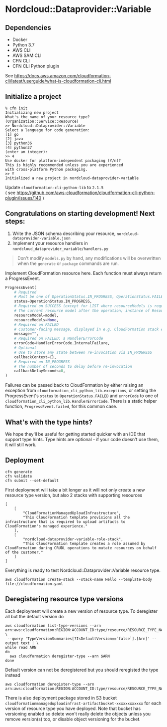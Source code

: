 # Nordcloud::Dataprovider::Variable

## Dependencies

* Docker
* Python 3.7
* AWS CLI
* AWS SAM CLI
* CFN CLI
* CFN CLI Python plugin

See https://docs.aws.amazon.com/cloudformation-cli/latest/userguide/what-is-cloudformation-cli.html

## Initialize a project 

```
% cfn init
Initializing new project
What's the name of your resource type?
(Organization::Service::Resource)
>> Nordcloud::Dataprovider::Variable
Select a language for code generation:
[1] go
[2] java
[3] python36
[4] python37
(enter an integer): 
>> 4
Use docker for platform-independent packaging (Y/n)?
This is highly recommended unless you are experienced 
with cross-platform Python packaging.
>> Y
Initialized a new project in nordcloud-dataprovider-variable
```

Update ```cloudformation-cli-python-lib``` to ```2.1.5```<br>
( see https://github.com/aws-cloudformation/cloudformation-cli-python-plugin/issues/140 )

## Congratulations on starting development! Next steps:

1. Write the JSON schema describing your resource, `nordcloud-dataprovider-variable.json`
2. Implement your resource handlers in `nordcloud_dataprovider_variable/handlers.py`

> Don't modify `models.py` by hand, any modifications will be overwritten when the `generate` or `package` commands are run.

Implement CloudFormation resource here. Each function must always return a ProgressEvent.

```python
ProgressEvent(
    # Required
    # Must be one of OperationStatus.IN_PROGRESS, OperationStatus.FAILED, OperationStatus.SUCCESS
    status=OperationStatus.IN_PROGRESS,
    # Required on SUCCESS (except for LIST where resourceModels is required)
    # The current resource model after the operation; instance of ResourceModel class
    resourceModel=model,
    resourceModels=None,
    # Required on FAILED
    # Customer-facing message, displayed in e.g. CloudFormation stack events
    message="",
    # Required on FAILED: a HandlerErrorCode
    errorCode=HandlerErrorCode.InternalFailure,
    # Optional
    # Use to store any state between re-invocation via IN_PROGRESS
    callbackContext={},
    # Required on IN_PROGRESS
    # The number of seconds to delay before re-invocation
    callbackDelaySeconds=0,
)
```

Failures can be passed back to CloudFormation by either raising an exception from `cloudformation_cli_python_lib.exceptions`, or setting the ProgressEvent's `status` to `OperationStatus.FAILED` and `errorCode` to one of `cloudformation_cli_python_lib.HandlerErrorCode`. There is a static helper function, `ProgressEvent.failed`, for this common case.

## What's with the type hints?

We hope they'll be useful for getting started quicker with an IDE that support type hints. Type hints are optional - if your code doesn't use them, it will still work.

## Deployment

```
cfn generate
cfn validate
cfn submit --set-default
```

First deployment will take a bit longer as it will not only create a new resource type version, but also 2 stacks with supporting resources

```
[
    [
        "CloudFormationManagedUploadInfrastructure",
        "This CloudFormation template provisions all the infrastructure that is required to upload artifacts to CloudFormation's managed experience."
    ],
    [
        "nordcloud-dataprovider-variable-role-stack",
        "This CloudFormation template creates a role assumed by CloudFormation during CRUDL operations to mutate resources on behalf of the customer."
    ]
]

```

Everything is ready to test Nordcloud::Dataprovider::Variable resource type.

```
aws cloudformation create-stack --stack-name Hello --template-body file://cloudformation.yaml
```

## Deregistering resource type versions

Each deployment will create a new version of resource type. To deregister all but the default version do

```
aws cloudformation list-type-versions --arn arn:aws:cloudformation:REGION:ACCOUNT_ID:type/resource/RESOURCE_TYPE_NAME \
 --query 'TypeVersionSummaries[?IsDefaultVersion==`false`].[Arn]' --output text | \
while read ARN
do
  aws cloudformation deregister-type --arn $ARN
done
```

Default version can not be deregistered but you should reregisted the type instead

```
aws cloudformation deregister-type --arn arn:aws:cloudformation:REGION:ACCOUNT_ID:type/resource/RESOURCE_TYPE_NAME
```

There is also deployment package stored in S3 bucket ```cloudformationmanageduploadinfrast-artifactbucket-xxxxxxxxxxxx```
for each version of resource type you have deployed. Note that bucket has versioning enabled so delete won't really delete
the objects unless you remove version(s) too, or disable object versioning for the bucket.
